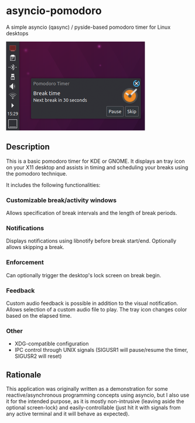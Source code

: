 # asyncio-pomodoro

A simple asyncio (qasync) / pyside-based pomodoro timer for Linux desktops

![Screenshot](github-assets/screenshot.png)

## Description

This is a basic pomodoro timer for KDE or GNOME. It displays an tray icon on your X11 desktop and assists in timing and scheduling your breaks using the pomodoro technique.

It includes the following functionalities:

### Customizable break/activity windows

Allows specification of break intervals and the length of break periods.

### Notifications

Displays notifications using libnotify before break start/end. Optionally allows skipping a break.

### Enforcement

Can optionally trigger the desktop's lock screen on break begin.

### Feedback

Custom audio feedback is possible in addition to the visual notification. Allows selection of a custom audio file to play. The tray icon changes color based on the elapsed time.

### Other

* XDG-compatible configuration
* IPC control through UNIX signals (SIGUSR1 will pause/resume the timer, SIGUSR2 will reset)

## Rationale

This application was originally written as a demonstration for some reactive/asynchronous programming concepts using asyncio, but I also use it for the intended purpose, as it is mostly non-intrusive (leaving aside the optional screen-lock) and easily-controllable (just hit it with signals from any active terminal and it will behave as expected).

